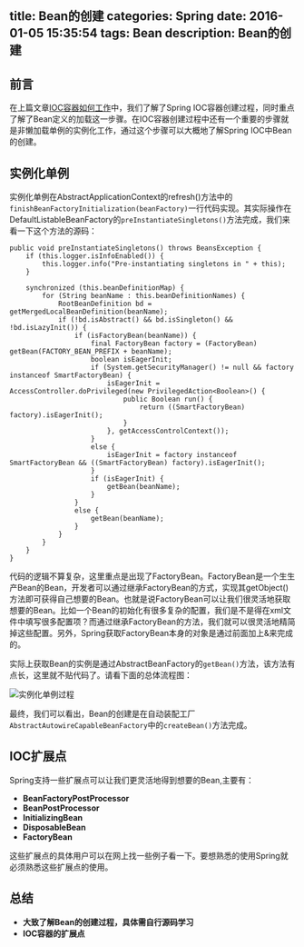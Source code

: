 title: Bean的创建
categories: Spring
date: 2016-01-05 15:35:54
tags: Bean
description: Bean的创建
---

## 前言

在上篇文章[IOC容器如何工作](http://rason.me/2015/12/31/How-do-IOC-work/)中，我们了解了Spring IOC容器创建过程，同时重点了解了Bean定义的加载这一步骤。在IOC容器创建过程中还有一个重要的步骤就是非懒加载单例的实例化工作，通过这个步骤可以大概地了解Spring IOC中Bean的创建。

## 实例化单例

实例化单例在AbstractApplicationContext的refresh()方法中的`finishBeanFactoryInitialization(beanFactory)`一行代码实现。其实际操作在DefaultListableBeanFactory的`preInstantiateSingletons()`方法完成，我们来看一下这个方法的源码：

```
public void preInstantiateSingletons() throws BeansException {
	if (this.logger.isInfoEnabled()) {
		this.logger.info("Pre-instantiating singletons in " + this);
	}

	synchronized (this.beanDefinitionMap) {
		for (String beanName : this.beanDefinitionNames) {
			RootBeanDefinition bd = getMergedLocalBeanDefinition(beanName);
			if (!bd.isAbstract() && bd.isSingleton() && !bd.isLazyInit()) {
				if (isFactoryBean(beanName)) {
					final FactoryBean factory = (FactoryBean) getBean(FACTORY_BEAN_PREFIX + beanName);
					boolean isEagerInit;
					if (System.getSecurityManager() != null && factory instanceof SmartFactoryBean) {
						isEagerInit = AccessController.doPrivileged(new PrivilegedAction<Boolean>() {
							public Boolean run() {
								return ((SmartFactoryBean) factory).isEagerInit();
							}
						}, getAccessControlContext());
					}
					else {
						isEagerInit = factory instanceof SmartFactoryBean && ((SmartFactoryBean) factory).isEagerInit(); 
					}
					if (isEagerInit) {
						getBean(beanName);
					}
				}
				else {
					getBean(beanName);
				}
			}
		}
	}
}
```

代码的逻辑不算复杂，这里重点是出现了FactoryBean。FactoryBean是一个生生产Bean的Bean，开发者可以通过继承FactoryBean的方式，实现其getObject()方法即可获得自己想要的Bean。也就是说FactoryBean可以让我们很灵活地获取想要的Bean。比如一个Bean的初始化有很多复杂的配置，我们是不是得在xml文件中填写很多配置项？而通过继承FactoryBean的方法，我们就可以很灵活地精简掉这些配置。另外，Spring获取FactoryBean本身的对象是通过前面加上&来完成的。

<!-- more -->

实际上获取Bean的实例是通过AbstractBeanFactory的`getBean()`方法，该方法有点长，这里就不贴代码了。请看下面的总体流程图：

![实例化单例过程](/image/springpreInstantiateSingletons.jpeg)

最终，我们可以看出，Bean的创建是在自动装配工厂`AbstractAutowireCapableBeanFactory`中的`createBean()`方法完成。

## IOC扩展点

Spring支持一些扩展点可以让我们更灵活地得到想要的Bean,主要有：

- **BeanFactoryPostProcessor**
- **BeanPostProcessor**
- **InitializingBean**
- **DisposableBean**
- **FactoryBean**

这些扩展点的具体用户可以在网上找一些例子看一下。要想熟悉的使用Spring就必须熟悉这些扩展点的使用。

## 总结

- **大致了解Bean的创建过程，具体需自行源码学习**
- **IOC容器的扩展点**
